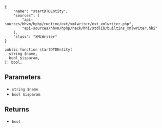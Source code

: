``` yamlmeta
{
    "name": "startDTDEntity",
    "sources": [
        "api-sources/hhvm/hphp/runtime/ext/xmlwriter/ext_xmlwriter.php",
        "api-sources/hhvm/hphp/hack/hhi/stdlib/builtins_xmlwriter.hhi"
    ],
    "class": "XMLWriter"
}
```




``` Hack
public function startDTDEntity(
  string $name,
  bool $isparam,
): bool;
```




## Parameters




+ ` string $name `
+ ` bool $isparam `




## Returns




* ` bool `
<!-- HHAPIDOC -->
